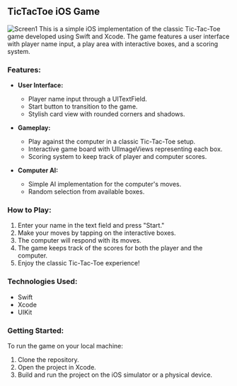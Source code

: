 ## TicTacToe iOS Game
![Screen1](https://github.com/raresmarina/TicTacToe/issues/1#issuecomment-1850428368)
This is a simple iOS implementation of the classic Tic-Tac-Toe game developed using Swift and Xcode. The game features a user interface with player name input, a play area with interactive boxes, and a scoring system.

### Features:

- **User Interface:**
  - Player name input through a UITextField.
  - Start button to transition to the game.
  - Stylish card view with rounded corners and shadows.

- **Gameplay:**
  - Play against the computer in a classic Tic-Tac-Toe setup.
  - Interactive game board with UIImageViews representing each box.
  - Scoring system to keep track of player and computer scores.

- **Computer AI:**
  - Simple AI implementation for the computer's moves.
  - Random selection from available boxes.

### How to Play:

1. Enter your name in the text field and press "Start."
2. Make your moves by tapping on the interactive boxes.
3. The computer will respond with its moves.
4. The game keeps track of the scores for both the player and the computer.
5. Enjoy the classic Tic-Tac-Toe experience!

### Technologies Used:

- Swift
- Xcode
- UIKit

### Getting Started:

To run the game on your local machine:

1. Clone the repository.
2. Open the project in Xcode.
3. Build and run the project on the iOS simulator or a physical device.
